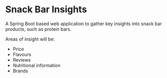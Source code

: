 # Snack Bar Insights

A Spring Boot based web application to gather key insights into snack bar products, such as protein bars.

Areas of insight will be:
- Price
- Flavours
- Reviews
- Nutritional information
- Brands